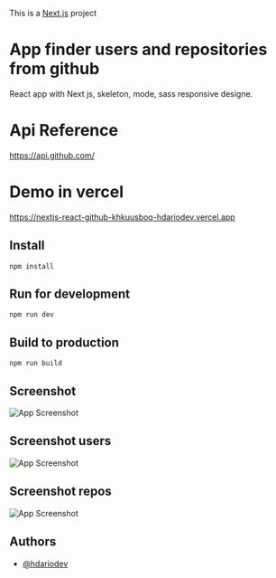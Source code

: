 This is a [Next.js](https://nextjs.org/) project 
# App finder users and repositories from github

React app with Next js, skeleton, mode, sass responsive designe.

# Api Reference

https://api.github.com/


# Demo in vercel

https://nextjs-react-github-khkuusboq-hdariodev.vercel.app

## Install

```
npm install
```

## Run for development

```
npm run dev
```

## Build to production

```
npm run build
```

## Screenshot

![App Screenshot](https://github.com/hdarioDev/assets/blob/main/nextGitHubHome.png?raw=true)

## Screenshot users

![App Screenshot](https://github.com/hdarioDev/assets/blob/main/nextGitHubUsers.png?raw=true)

## Screenshot repos

![App Screenshot](https://github.com/hdarioDev/assets/blob/main/nextGitJHubRepos.png?raw=true)

## Authors

- [@hdariodev](https://www.hdariodev.com)
